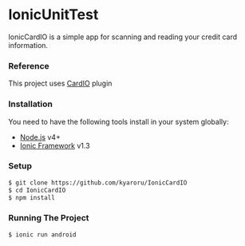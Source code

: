 # IonicUnitTest
IonicCardIO is a simple app for scanning and reading your credit card information.

### Reference
This project uses [CardIO](https://github.com/vkeepe/card.io) plugin

### Installation

You need to have the following tools install in your system globally:
- [Node.js](https://nodejs.org/) v4+
- [Ionic Framework](http://ionic.io/) v1.3

### Setup
```sh
$ git clone https://github.com/kyaroru/IonicCardIO
$ cd IonicCardIO
$ npm install
```

### Running The Project
```sh
$ ionic run android
```
